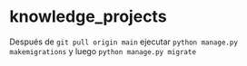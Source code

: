 # knowledge_projects

Después de `git pull origin main` ejecutar `python manage.py makemigrations` y luego `python manage.py migrate`
